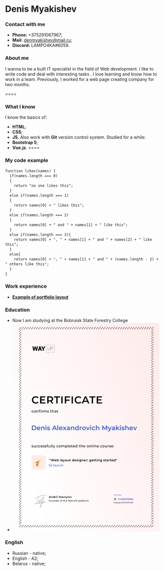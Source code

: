 # Denis Myakishev
### Contact with me
* __Phone:__ +375291067967;
* __Mail:__ denmyakishev@mail.ru;
* __Discord:__ LAMPO4KA#6059.
### About me

  I wanna to be a built IT specialist in the field of Web development. I like to write code and deal with interesting tasks . I love learning and know how to work in a team. Previously, I worked for a web page creating company for two months.

====

### What I know

I know the basics of: 
* __HTML__; 
* __CSS__;
* __JS__.
Also work with __Git__ version control system. 
Studied for a while:
* __Bootstrap 5__;
* __Vue.js__.
====
### My code example
```
function likes(names) {
  if(names.length === 0)
  {
    return "no one likes this";
  }
  else if(names.length === 1)
  {
    return names[0] + " likes this";
  } 
  else if(names.length === 2)
  {   
    return names[0] + " and " + names[1] + " like this";
  }
  else if(names.length === 3){
    return names[0] + ", " + names[1] + " and " + names[2] + " like this";
  } 
  else{
    return names[0] + ", " + names[1] + " and " + (names.length - 2) + " others like this";
  }
}
```
### Work experience
* [__Example of portfolio layout__](https://lamp4kad.github.io/portfolio/)

### Education
* Now I am studying at the Bobruisk State Forestry College
* ![__Курсы WayUp__](img/certificate.png "Пейзаж с горами")

### English
* Russian - native;
* English - A2;
* Belarus - native; 
